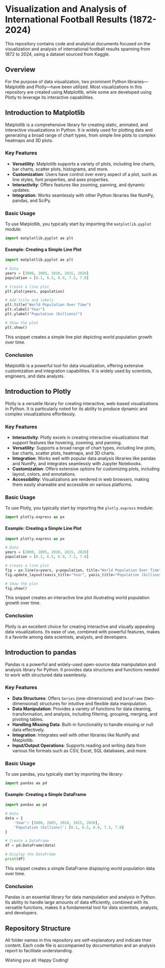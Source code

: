 # Visualization and Analysis of International Football Results (1872-2024)

This repository contains code and analytical documents focused on the visualization and analysis of international football results spanning from 1872 to 2024, using a dataset sourced from Kaggle.

## Overview

For the purpose of data visualization, two prominent Python libraries—Matplotlib and Plotly—have been utilized. Most visualizations in this repository are created using Matplotlib, while some are developed using Plotly to leverage its interactive capabilities.

## Introduction to Matplotlib

Matplotlib is a comprehensive library for creating static, animated, and interactive visualizations in Python. It is widely used for plotting data and generating a broad range of chart types, from simple line plots to complex heatmaps and 3D plots.

### Key Features
- **Versatility**: Matplotlib supports a variety of plots, including line charts, bar charts, scatter plots, histograms, and more.
- **Customization**: Users have control over every aspect of a plot, such as line styles, font properties, and axes properties.
- **Interactivity**: Offers features like zooming, panning, and dynamic updates.
- **Integration**: Works seamlessly with other Python libraries like NumPy, pandas, and SciPy.

### Basic Usage
To use Matplotlib, you typically start by importing the `matplotlib.pyplot` module:

```python
import matplotlib.pyplot as plt
```

#### Example: Creating a Simple Line Plot
```python
import matplotlib.pyplot as plt

# Data
years = [2000, 2005, 2010, 2015, 2020]
population = [6.1, 6.5, 6.9, 7.3, 7.8]

# Create a line plot
plt.plot(years, population)

# Add title and labels
plt.title("World Population Over Time")
plt.xlabel("Year")
plt.ylabel("Population (billions)")

# Show the plot
plt.show()
```
This snippet creates a simple line plot depicting world population growth over time.

### Conclusion
Matplotlib is a powerful tool for data visualization, offering extensive customization and integration capabilities. It is widely used by scientists, engineers, and data analysts.

## Introduction to Plotly

Plotly is a versatile library for creating interactive, web-based visualizations in Python. It is particularly noted for its ability to produce dynamic and complex visualizations effortlessly.

### Key Features
- **Interactivity**: Plotly excels in creating interactive visualizations that support features like hovering, zooming, and panning.
- **Versatility**: Supports a broad range of chart types, including line plots, bar charts, scatter plots, heatmaps, and 3D charts.
- **Integration**: Works well with popular data analysis libraries like pandas and NumPy, and integrates seamlessly with Jupyter Notebooks.
- **Customization**: Offers extensive options for customizing plots, including layout, colors, and annotations.
- **Accessibility**: Visualizations are rendered in web browsers, making them easily shareable and accessible on various platforms.

### Basic Usage
To use Plotly, you typically start by importing the `plotly.express` module:

```python
import plotly.express as px
```

#### Example: Creating a Simple Line Plot
```python
import plotly.express as px

# Data
years = [2000, 2005, 2010, 2015, 2020]
population = [6.1, 6.5, 6.9, 7.3, 7.8]

# Create a line plot
fig = px.line(x=years, y=population, title="World Population Over Time")
fig.update_layout(xaxis_title="Year", yaxis_title="Population (billions)")

# Show the plot
fig.show()
```
This snippet creates an interactive line plot illustrating world population growth over time.

### Conclusion
Plotly is an excellent choice for creating interactive and visually appealing data visualizations. Its ease of use, combined with powerful features, makes it a favorite among data scientists, analysts, and developers.

## Introduction to pandas

Pandas is a powerful and widely-used open-source data manipulation and analysis library for Python. It provides data structures and functions needed to work with structured data seamlessly.

### Key Features
- **Data Structures**: Offers `Series` (one-dimensional) and `DataFrame` (two-dimensional) structures for intuitive and flexible data manipulation.
- **Data Manipulation**: Provides a variety of functions for data cleaning, transformation, and analysis, including filtering, grouping, merging, and pivoting tables.
- **Handling Missing Data**: Built-in functionality to handle missing or null data effectively.
- **Integration**: Integrates well with other libraries like NumPy and Matplotlib.
- **Input/Output Operations**: Supports reading and writing data from various file formats such as CSV, Excel, SQL databases, and more.

### Basic Usage
To use pandas, you typically start by importing the library:

```python
import pandas as pd
```

#### Example: Creating a Simple DataFrame
```python
import pandas as pd

# Data
data = {
    'Year': [2000, 2005, 2010, 2015, 2020],
    'Population (billions)': [6.1, 6.5, 6.9, 7.3, 7.8]
}

# Create a DataFrame
df = pd.DataFrame(data)

# Display the DataFrame
print(df)
```
This snippet creates a simple DataFrame displaying world population data over time.

### Conclusion
Pandas is an essential library for data manipulation and analysis in Python. Its ability to handle large amounts of data efficiently, combined with its versatile functions, makes it a fundamental tool for data scientists, analysts, and developers.

## Repository Structure
All folder names in this repository are self-explanatory and indicate their content. Each code file is accompanied by documentation and an analysis report to facilitate understanding.

   Wishing you all:
    Happy Coding!
